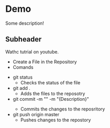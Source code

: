 # Demo 

Some description!

## Subheader

Wathc tutrial on youtube.

* Create a File in the Repository
* Comands
- git status
    - Checks the status of the file
- git add .
    - Adds the files to the reposotry
- git commit -m "<Note>" -m "{Description}"
    - Commits the changes to the reposritory
- git push origin master
    - Pushes changes to the repostory